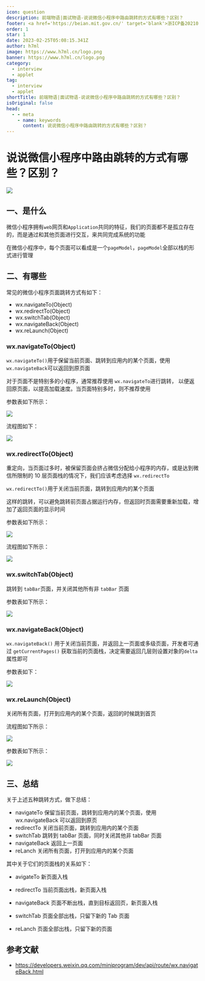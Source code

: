 ```yaml
---
icon: question
description: 前端物语|面试物语-说说微信小程序中路由跳转的方式有哪些？区别？
footer: <a href='https://beian.mit.gov.cn/' target='blank'>浙ICP备2021037683号-2</a>说说微信小程序中路由跳转的方式有哪些？区别？
order: 1
star: 1
date: 2023-02-25T05:08:15.341Z
author: h7ml
image: https://www.h7ml.cn/logo.png
banner: https://www.h7ml.cn/logo.png
category:
  - interview
  - applet
tag:
  - interview
  - applet
shortTitle: 前端物语|面试物语-说说微信小程序中路由跳转的方式有哪些？区别？
isOriginal: false
head:
  - - meta
    - name: keywords
      content: 说说微信小程序中路由跳转的方式有哪些？区别？
---
```


# 说说微信小程序中路由跳转的方式有哪些？区别？

![](http://static.5ibug.net/vitepress/assets/images/interview/52bd3820-31a5-11ec-8e64-91fdec0f05a1.png)

## 一、是什么

微信小程序拥有`web`网页和`Application`共同的特征，我们的页面都不是孤立存在的，而是通过和其他页面进行交互，来共同完成系统的功能

在微信小程序中，每个页面可以看成是一个`pageModel`，`pageModel`全部以栈的形式进行管理

## 二、有哪些

常见的微信小程序页面跳转方式有如下：

- wx.navigateTo(Object)
- wx.redirectTo(Object)
- wx.switchTab(Object)
- wx.navigateBack(Object)
- wx.reLaunch(Object)

### wx.navigateTo(Object)

`wx.navigateTo()`用于保留当前页面、跳转到应用内的某个页面，使用 `wx.navigateBack`可以返回到原页面

对于页面不是特别多的小程序，通常推荐使用 `wx.navigateTo`进行跳转， 以便返回原页面，以提高加载速度。当页面特别多时，则不推荐使用

参数表如下所示：

![](http://static.5ibug.net/vitepress/assets/images/interview/5e524ea0-31a5-11ec-8e64-91fdec0f05a1.png)

流程图如下：

![](http://static.5ibug.net/vitepress/assets/images/interview/68f033e0-31a5-11ec-8e64-91fdec0f05a1.png)

### wx.redirectTo(Object)

重定向，当页面过多时，被保留页面会挤占微信分配给小程序的内存，或是达到微信所限制的 10 层页面栈的情况下，我们应该考虑选择 `wx.redirectTo`

`wx.redirectTo()`用于关闭当前页面，跳转到应用内的某个页面

这样的跳转，可以避免跳转前页面占据运行内存，但返回时页面需要重新加载，增加了返回页面的显示时间

参数表如下所示：

![](http://static.5ibug.net/vitepress/assets/images/interview/76066c20-31a5-11ec-8e64-91fdec0f05a1.png)

流程图如下所示：

![](http://static.5ibug.net/vitepress/assets/images/interview/828c4b40-31a5-11ec-a752-75723a64e8f5.png)

### wx.switchTab(Object)

跳转到 `tabBar`页面，并关闭其他所有非 `tabBar` 页面

参数表如下所示：

![](http://static.5ibug.net/vitepress/assets/images/interview/968869d0-31a5-11ec-a752-75723a64e8f5.png)

### wx.navigateBack(Object)

`wx.navigateBack()` 用于关闭当前页面，并返回上一页面或多级页面，开发者可通过 `getCurrentPages()` 获取当前的页面栈，决定需要返回几层则设置对象的`delta`属性即可

参数表如下：

![](http://static.5ibug.net/vitepress/assets/images/interview/a28d8030-31a5-11ec-a752-75723a64e8f5.png)

### wx.reLaunch(Object)

关闭所有页面，打开到应用内的某个页面，返回的时候跳到首页

流程图如下所示：

![](http://static.5ibug.net/vitepress/assets/images/interview/accca3a0-31a5-11ec-8e64-91fdec0f05a1.png)

参数表如下所示：

![](http://static.5ibug.net/vitepress/assets/images/interview/b98c7e80-31a5-11ec-8e64-91fdec0f05a1.png)

## 三、总结

关于上述五种跳转方式，做下总结：

- navigateTo 保留当前页面，跳转到应用内的某个页面，使用 wx.navigateBack 可以返回到原页
- redirectTo 关闭当前页面，跳转到应用内的某个页面
- switchTab 跳转到 tabBar 页面，同时关闭其他非 tabBar 页面
- navigateBack 返回上一页面
- reLanch 关闭所有页面，打开到应用内的某个页面

其中关于它们的页面栈的关系如下：

- avigateTo 新页面入栈

- redirectTo 当前页面出栈，新页面入栈
- navigateBack 页面不断出栈，直到目标返回页，新页面入栈
- switchTab 页面全部出栈，只留下新的 Tab 页面
- reLanch 页面全部出栈，只留下新的页面

## 参考文献

- <https://developers.weixin.qq.com/miniprogram/dev/api/route/wx.navigateBack.html>
